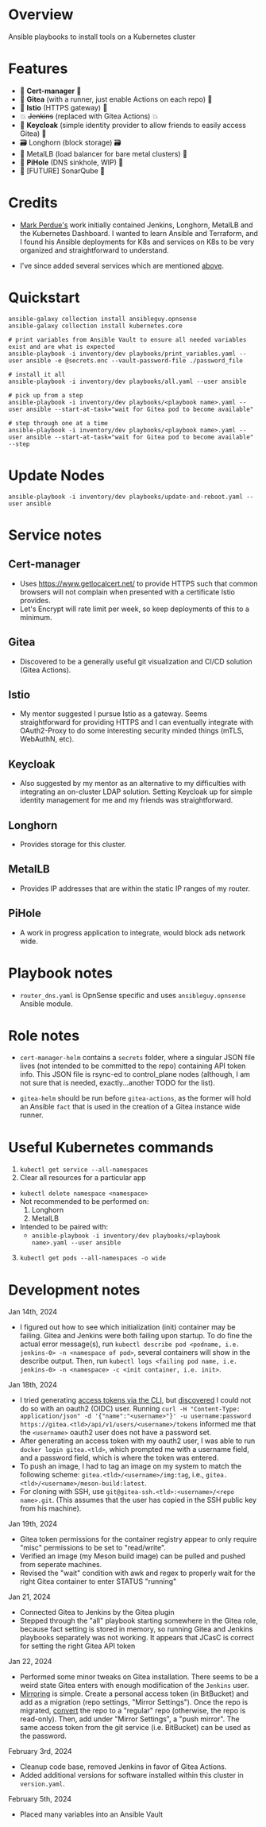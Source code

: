 # Overview
Ansible playbooks to install tools on a Kubernetes cluster

# Features
- :scroll: **Cert-manager** :scroll:
- :hammer: **Gitea** (with a runner, just enable Actions on each repo) :hammer:
- :door: **Istio** (HTTPS gateway) :door:
- :collision: ~~Jenkins~~ (replaced with Gitea Actions) :collision:
- :closed_lock_with_key: **Keycloak** (simple identity provider to allow friends to easily access Gitea) :closed_lock_with_key:
- 🗃️ Longhorn (block storage) 🗃️
- :metal: MetalLB (load balancer for bare metal clusters) :metal:
- 🛑 **PiHole** (DNS sinkhole, WIP) 🛑
- 🚧 [FUTURE] SonarQube 🚧

# Credits
- [Mark Perdue's](https://github.com/markperdue/homelab-ansible) work initially contained Jenkins, Longhorn, MetalLB and the Kubernetes Dashboard.  I wanted to learn Ansible and Terraform, and I found his Ansible deployments for K8s and services on K8s to be very organized and straightforward to understand. 

- I've since added several services which are mentioned [above](#features).

# Quickstart
```
ansible-galaxy collection install ansibleguy.opnsense
ansible-galaxy collection install kubernetes.core

# print variables from Ansible Vault to ensure all needed variables exist and are what is expected
ansible-playbook -i inventory/dev playbooks/print_variables.yaml --user ansible -e @secrets.enc --vault-password-file ./password_file

# install it all
ansible-playbook -i inventory/dev playbooks/all.yaml --user ansible

# pick up from a step
ansible-playbook -i inventory/dev playbooks/<playbook name>.yaml --user ansible --start-at-task="wait for Gitea pod to become available"

# step through one at a time
ansible-playbook -i inventory/dev playbooks/<playbook name>.yaml --user ansible --start-at-task="wait for Gitea pod to become available" --step
```

# Update Nodes
```
ansible-playbook -i inventory/dev playbooks/update-and-reboot.yaml --user ansible
```

# Service notes

## Cert-manager

- Uses https://www.getlocalcert.net/ to provide HTTPS such that common browsers will not complain when presented with a certificate Istio provides.
- Let's Encrypt will rate limit per week, so keep deployments of this to a minimum. 

## Gitea

- Discovered to be a generally useful git visualization and CI/CD solution (Gitea Actions).

## Istio

- My mentor suggested I pursue Istio as a gateway.  Seems straightforward for providing HTTPS and I can eventually integrate with OAuth2-Proxy to do some interesting security minded things (mTLS, WebAuthN, etc).

## Keycloak

- Also suggested by my mentor as an alternative to my difficulties with integrating an on-cluster LDAP solution.  Setting Keycloak up for simple identity management for me and my friends was straightforward.

## Longhorn

- Provides storage for this cluster.

## MetalLB

- Provides IP addresses that are within the static IP ranges of my router.

## PiHole

- A work in progress application to integrate, would block ads network wide.

# Playbook notes

- `router_dns.yaml` is OpnSense specific and uses `ansibleguy.opnsense` Ansible module.

# Role notes

- `cert-manager-helm` contains a `secrets` folder, where a singular JSON file lives (not intended to be committed to the repo) containing API token info.  This JSON file is rsync-ed to control_plane nodes (although, I am not sure that is needed, exactly...another TODO for the list).

- `gitea-helm` should be run before `gitea-actions`, as the former will hold an Ansible `fact` that is used in the creation of a Gitea instance wide runner.

# Useful Kubernetes commands

1. `kubectl get service --all-namespaces`
2. Clear all resources for a particular app 
- `kubectl delete namespace <namespace>`
- Not recommended to be performed on:
    1. Longhorn 
    2. MetalLB
- Intended to be paired with:
    - `ansible-playbook -i inventory/dev playbooks/<playbook name>.yaml --user ansible`
3. `kubectl get pods --all-namespaces -o wide`

# Development notes

Jan 14th, 2024
- I figured out how to see which initialization (init) container may be failing.  Gitea and Jenkins were both failing upon startup.  To do fine the actual error message(s), run `kubectl describe pod <podname, i.e. jenkins-0> -n <namespace of pod>`, several containers will show in the describe output.  Then, run `kubectl logs <failing pod name, i.e. jenkins-0> -n <namespace> -c <init container, i.e. init>`.

Jan 18th, 2024
- I tried generating [access tokens via the CLI](https://docs.gitea.com/next/development/api-usage), but [discovered](https://github.com/go-gitea/gitea/issues/23382) I could not do so with an oauth2 (OIDC) user.  Running `curl -H "Content-Type: application/json" -d '{"name":"<username>"}' -u username:password https://gitea.<tld>/api/v1/users/<username>/tokens` informed me that the `<username>` oauth2 user does not have a password set.
- After generating an access token with my oauth2 user, I was able to run `docker login gitea.<tld>`, which prompted me with a username field, and a password field, which is where the token was entered.
- To push an image, I had to tag an image on my system to match the following scheme: `gitea.<tld>/<username>/img:tag`, i.e., `gitea.<tld>/<username>/meson-build:latest`.
- For cloning with SSH, use `git@gitea-ssh.<tld>:<username>/<repo name>.git`.  (This assumes that the user has copied in the SSH public key from his machine).

Jan 19th, 2024
- Gitea token permissions for the container registry appear to only require "misc" permissions to be set to "read/write".
- Verified an image (my Meson build image) can be pulled and pushed from seperate machines.
- Revised the "wait" condition with awk and regex to properly wait for the right Gitea container to enter STATUS "running"

Jan 21, 2024
- Connected Gitea to Jenkins by the Gitea plugin
- Stepped through the "all" playbook starting somewhere in the Gitea role, because fact setting is stored in memory, so running Gitea and Jenkins playbooks separately was not working.  It appears that JCasC is correct for setting the right Gitea API token

Jan 22, 2024
- Performed some minor tweaks on Gitea installation.  There seems to be a weird state Gitea enters with enough modification of the `Jenkins` user.
- [Mirroring](https://docs.gitea.com/usage/repo-mirror) is simple.  Create a personal access token (in BitBucket) and add as a migration (repo settings, "Mirror Settings").  Once the repo is migrated, [convert](https://github.com/go-gitea/gitea/issues/7609#issuecomment-1469560266) the repo to a "regular" repo (otherwise, the repo is read-only).  Then, add under "Mirror Settings", a "push mirror".  The same access token from the git service (i.e. BitBucket) can be used as the password.

February 3rd, 2024
- Cleanup code base, removed Jenkins in favor of Gitea Actions.
- Added additional versions for software installed within this cluster in `version.yaml`.

February 5th, 2024
- Placed many variables into an Ansible Vault